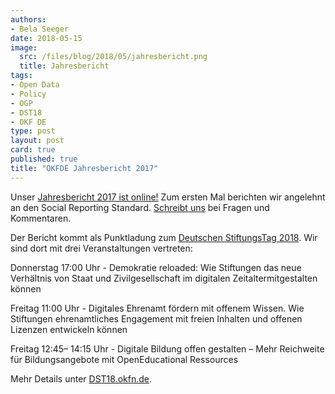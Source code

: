 ```yaml
---
authors: 
- Bela Seeger
date: 2018-05-15
image:
  src: /files/blog/2018/05/jahresbericht.png
  title: Jahresbericht
tags:
- Open Data
- Policy
- OGP
- DST18
- OKF DE
type: post
layout: post
card: true
published: true
title: "OKFDE Jahresbericht 2017" 
---
```


Unser [Jahresbericht 2017 ist online!](https://okfn.de/files/verein/OKFDE-Taetigkeitsbericht-2017.pdf)
Zum ersten Mal berichten wir angelehnt an den Social Reporting Standard. <a href="mailto:info@okfn.de">Schreibt uns</a> bei Fragen und Kommentaren.


Der Bericht kommt als Punktladung zum [Deutschen StiftungsTag 2018](https://www.stiftungen.org/verband/was-wir-tun/vernetzungsangebote/deutscher-stiftungstag.html). Wir sind dort mit drei Veranstaltungen vertreten:

Donnerstag 17:00 Uhr - Demokratie reloaded: Wie Stiftungen das neue Verhältnis von Staat und Zivilgesellschaft im digitalen Zeitaltermitgestalten können

Freitag 11:00 Uhr - Digitales Ehrenamt fördern mit offenem Wissen. Wie Stiftungen ehrenamtliches Engagement mit freien Inhalten und
offenen Lizenzen entwickeln können

Freitag 12:45– 14:15 Uhr - Digitale Bildung offen gestalten – Mehr Reichweite für Bildungsangebote mit OpenEducational Ressources

Mehr Details unter [DST18.okfn.de](http://dst18.okfn.de).



